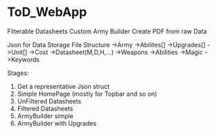 # ToD_WebApp

Filterable Datasheets
Custom Army Builder
Create PDF from raw Data

Json for Data Storage
  File Structure
    ->Army
      ->Abilites[]
      ->Upgrades[]
      ->Unit[]
        ->Cost
        ->Datasheet(M,D,H,...)
        ->Weapons
        ->Abilities
        ->Magic
        ->Keywords
      
Stages:
1. Get a representative Json struct
2. Simple HomePage (mostly for Topbar and so on)
3. UnFiltered Datasheets
4. Filtered Datasheets
5. ArmyBuilder simple
6. ArmyBuilder with Upgrades
